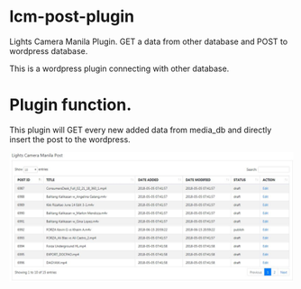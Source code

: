 # lcm-post-plugin
Lights Camera Manila Plugin. GET a data from other database and POST to wordpress database.

This is a wordpress plugin connecting with other database.

# Plugin function.
This plugin will GET every new added data from media_db and directly insert the post to the wordpress.

![Screenshot](screenshot.jpg)
